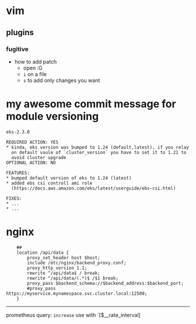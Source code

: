 # vim

## plugins
### fugitive
- how to add patch
    - open :G
    - `i` on a file
    - `s` to add only changes you want

# my awesome commit message for module versioning
```
eks-2.3.0

REQUIRED ACTION: YES
* kinda, eks version was bumped to 1.24 (default,latest), if you relay
  on default vaule of `cluster_version` you have to set it to 1.21 to
  avoid cluster upgrade
OPTIONAL ACTION: NO

FEATURES:
* bumped default version of eks to 1.24 (latest)
* added ebs csi controll ami role
  (https://docs.aws.amazon.com/eks/latest/userguide/ebs-csi.html)

FIXES:
* ...
* ...
```

# nginx
        ##
        location /api/data {
            proxy_set_header host $host;
            include /etc/nginx/backend_proxy.conf;
            proxy_http_version 1.1;
            rewrite ^/api/data$ / break;
            rewrite ^/api/data/(.*)$ /$1 break;
            proxy_pass $backend_schema://$backend_address:$backend_port;
            #proxy_pass https://myservice.mynamespace.svc.cluster.local:12500;
        }



---
prometheus query: 
`increase` use with `[$__rate_interval]
